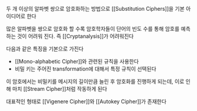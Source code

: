 
두 개 이상의 알파벳 쌍으로 암호화하는 방법으로 [[Substitution Ciphers]]을 기본 아이디어로 한다

많은 알파벳을 쌍으로 암호화 할 수록 암호학자들이 단어의 빈도 수를 통해 암호를 예측하는 것이 어려워 진다. 즉 [[Cryptanalysis]]가 어려워진다

다음과 같은 특징을 기본으로 가진다
+ [[Mono-alphabetic Cipher]]와 관련된 규칙을 사용한다
+ 비밀 키는 주어진 transformation에 대해서 특정 규칙이 선택된다

이 암호에서는 비밀키를 메시지의 길이만큼 늘린 후 암호화를 진행하게 되는데, 이로 인해 마치 [[Stream Cipher]]처럼 작동하게 된다

대표적인 형태로 [[Vigenere Cipher]]와 [[Autokey Cipher]]가 존재한다

